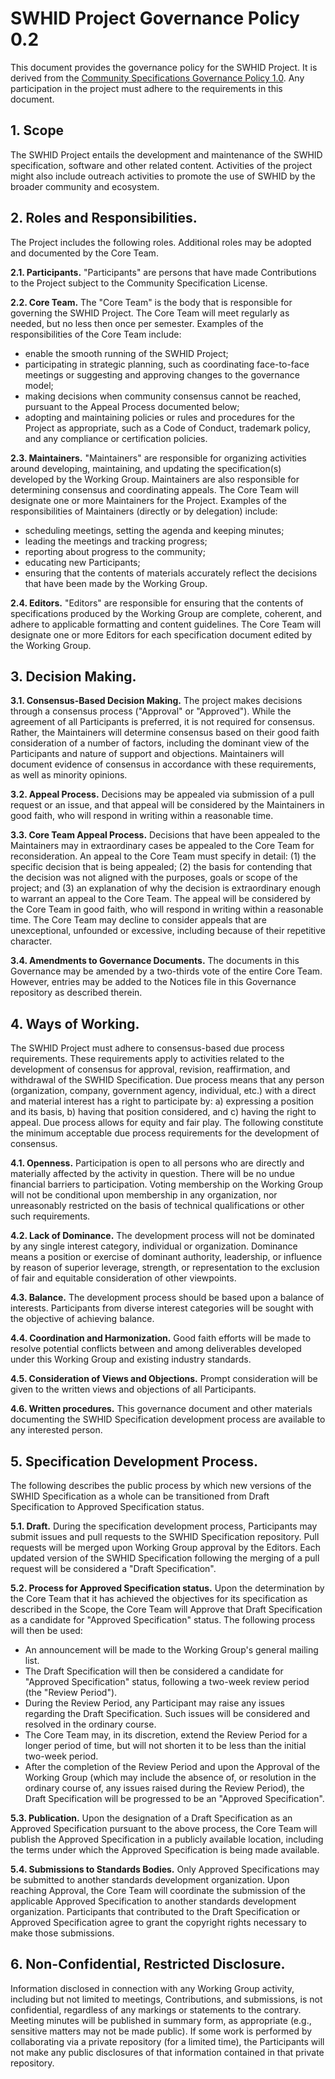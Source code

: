 # SWHID Project Governance Policy 0.2

This document provides the governance policy for the SWHID Project. It is derived from the [Community Specifications Governance Policy 1.0](https://github.com/CommunitySpecification/1.0/blob/master/5._Governance.md). Any participation in the project must adhere to the requirements in this document.

## 1. Scope

The SWHID Project entails the development and maintenance of the SWHID specification, software and other related content. Activities of the project might also include outreach activities to promote the use of SWHID by the broader community and ecosystem.


## 2. Roles and Responsibilities.

The Project includes the following roles. Additional roles may be adopted and documented by the Core Team.

**2.1. Participants.**  "Participants" are persons that have made Contributions to the Project subject to the Community Specification License.

**2.2. Core Team.** The "Core Team" is the body that is responsible for governing the SWHID Project. The Core Team will meet regularly as needed, but no less then once per semester.
Examples of the responsibilities of the Core Team include:
* enable the smooth running of the SWHID Project;
* participating in strategic planning, such as coordinating face-to-face meetings or suggesting and approving changes to the governance model;
* making decisions when community consensus cannot be reached, pursuant to the Appeal Process documented below;
* adopting and maintaining policies or rules and procedures for the Project as appropriate, such as a Code of Conduct, trademark policy, and any compliance or certification policies.

**2.3. Maintainers.** "Maintainers" are responsible for organizing activities around developing, maintaining, and updating the specification(s) developed by the Working Group. Maintainers are also responsible for determining consensus and coordinating appeals. The Core Team will designate one or more Maintainers for the Project. 
Examples of the responsibilities of Maintainers (directly or by delegation) include:
* scheduling meetings, setting the agenda and keeping minutes;
* leading the meetings and tracking progress;
* reporting about progress to the community;
* educating new Participants;
* ensuring that the contents of materials accurately reflect the decisions that have been made by the Working Group.

**2.4. Editors.** "Editors" are responsible for ensuring that the contents of specifications produced by the Working Group are complete, coherent, and adhere to applicable formatting and content guidelines. The Core Team will designate one or more Editors for each specification document edited by the Working Group.


## 3. Decision Making.

**3.1. Consensus-Based Decision Making.** The project makes decisions through a consensus process ("Approval" or "Approved"). While the agreement of all Participants is preferred, it is not required for consensus. Rather, the Maintainers will determine consensus based on their good faith consideration of a number of factors, including the dominant view of the Participants and nature of support and objections. Maintainers will document evidence of consensus in accordance with these requirements, as well as minority opinions.

**3.2. Appeal Process.** Decisions may be appealed via submission of a pull request or an issue, and that appeal will be considered by the Maintainers in good faith, who will respond in writing within a reasonable time.

**3.3. Core Team Appeal Process.** Decisions that have been appealed to the Maintainers may in extraordinary cases be appealed to the Core Team for reconsideration. An appeal to the Core Team must specify in detail: (1) the specific decision that is being appealed; (2) the basis for contending that the decision was not aligned with the purposes, goals or scope of the project; and (3) an explanation of why the decision is extraordinary enough to warrant an appeal to the Core Team. The appeal will be considered by the Core Team in good faith, who will respond in writing within a reasonable time. The Core Team may decline to consider appeals that are unexceptional, unfounded or excessive, including because of their repetitive character. 

**3.4. Amendments to Governance Documents.** The documents in this Governance may be amended by a two-thirds vote of the entire Core Team. However, entries may be added to the Notices file in this Governance repository as described therein.


## 4. Ways of Working.

The SWHID Project must adhere to consensus-based due process requirements. These requirements apply to activities related to the development of consensus for approval, revision, reaffirmation, and withdrawal of the SWHID Specification. Due process means that any person (organization, company, government agency, individual, etc.) with a direct and material interest has a right to participate by: a) expressing a position and its basis, b) having that position considered, and c) having the right to appeal. Due process allows for equity and fair play. The following constitute the minimum acceptable due process requirements for the development of consensus.

**4.1. Openness.** Participation is open to all persons who are directly and materially affected by the activity in question. There will be no undue financial barriers to participation. Voting membership on the Working Group will not be conditional upon membership in any organization, nor unreasonably restricted on the basis of technical qualifications or other such requirements.

**4.2. Lack of Dominance.** The development process will not be dominated by any single interest category, individual or organization. Dominance means a position or exercise of dominant authority, leadership, or influence by reason of superior leverage, strength, or representation to the exclusion of fair and equitable consideration of other viewpoints.

**4.3. Balance.** The development process should be based upon a balance of interests. Participants from diverse interest categories will be sought with the objective of achieving balance.

**4.4. Coordination and Harmonization.** Good faith efforts will be made to resolve potential conflicts between and among deliverables developed under this Working Group and existing industry standards.

**4.5. Consideration of Views and Objections.** Prompt consideration will be given to the written views and objections of all Participants.

**4.6. Written procedures.** This governance document and other materials documenting the SWHID Specification development process are available to any interested person.


## 5. Specification Development Process.

The following describes the public process by which new versions of the SWHID Specification as a whole can be transitioned from Draft Specification to Approved Specification status.

**5.1. Draft.** During the specification development process, Participants may submit issues and pull requests to the SWHID Specification repository. Pull requests will be merged upon Working Group approval by the Editors. Each updated version of the SWHID Specification following the merging of a pull request will be considered a "Draft Specification".

**5.2. Process for Approved Specification status.** Upon the determination by the Core Team that it has achieved the objectives for its specification as described in the Scope, the Core Team will Approve that Draft Specification as a candidate for "Approved Specification" status.
The following process will then be used:
* An announcement will be made to the Working Group's general mailing list.
* The Draft Specification will then be considered a candidate for "Approved Specification" status, following a two-week review period (the "Review Period").
* During the Review Period, any Participant may raise any issues regarding the Draft Specification. Such issues will be considered and resolved in the ordinary course.
* The Core Team may, in its discretion, extend the Review Period for a longer period of time, but will not shorten it to be less than the initial two-week period.
* After the completion of the Review Period and upon the Approval of the Working Group (which may include the absence of, or resolution in the ordinary course of, any issues raised during the Review Period), the Draft Specification will be progressed to be an "Approved Specification".

**5.3. Publication.** Upon the designation of a Draft Specification as an Approved Specification pursuant to the above process, the Core Team will publish the Approved Specification in a publicly available location, including the terms under which the Approved Specification is being made available.

**5.4. Submissions to Standards Bodies.** Only Approved Specifications may be submitted to another standards development organization. Upon reaching Approval, the Core Team will coordinate the submission of the applicable  Approved Specification to another standards development organization. Participants that contributed to the Draft Specification or Approved Specification agree to grant the copyright rights necessary to make those submissions.

## 6. Non-Confidential, Restricted Disclosure.

Information disclosed in connection with any Working Group activity, including but not limited to meetings, Contributions, and submissions, is not confidential, regardless of any markings or statements to the contrary. Meeting minutes will be published in summary form, as appropriate (e.g., sensitive matters may not be made public). If some work is performed by collaborating via a private repository (for a limited time), the Participants will not make any public disclosures of that information contained in that private repository.
